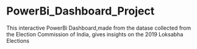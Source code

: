 # PowerBi_Dashboard_Project
This interactive PowerBi Dashboard,made from the datase collected from the Election Commission of India, gives insights on the 2019 Loksabha Elections
